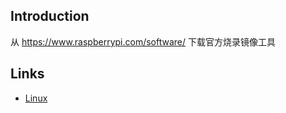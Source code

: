 ## Introduction



从  https://www.raspberrypi.com/software/ 下载官方烧录镜像工具






## Links

- [Linux](/docs/CS/OS/Linux/Linux.md)